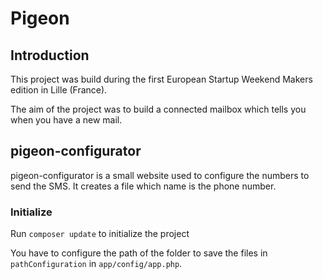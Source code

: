 # Pigeon
## Introduction
This project was build during the first European Startup Weekend Makers edition in Lille (France).

The aim of the project was to build a connected mailbox which tells you when you have a new mail.

## pigeon-configurator
pigeon-configurator is a small website used to configure the numbers to send the SMS. It creates a file which name is the phone number.

### Initialize
Run `composer update` to initialize the project

You have to configure the path of the folder to save the files in `pathConfiguration` in `app/config/app.php`.
